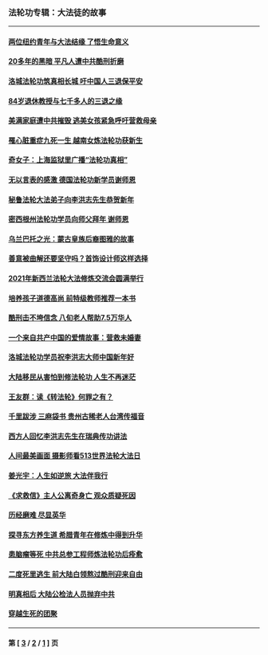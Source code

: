 ### 法轮功专辑：大法徒的故事
---
#### [两位纽约青年与大法结缘 了悟生命意义](../../pages/nf1147481/n14002785.md?08280430) 
#### [20多年的黑暗 平凡人遭中共酷刑折磨](../../pages/nf1147481/n13997976.md?08280430) 
#### [洛城法轮功筑真相长城 吁中国人三退保平安](../../pages/nf1147481/n13892471.md?08280430) 
#### [84岁退休教授与七千多人的三退之缘](../../pages/nf1147481/n13796650.md?08280430) 
#### [美满家庭遭中共摧毁 逃美女孩紧急呼吁营救母亲](../../pages/nf1147481/n13792859.md?08280430) 
#### [罹心脏重症九死一生 越南女炼法轮功获新生](../../pages/nf1147481/n13732766.md?08280430) 
#### [奇女子：上海监狱里广播“法轮功真相”](../../pages/nf1147481/n13726443.md?08280430) 
#### [无以言表的感激 德国法轮功新学员谢师恩](../../pages/nf1147481/n13543790.md?08280430) 
#### [秘鲁法轮大法弟子向李洪志先生恭贺新年](../../pages/nf1147481/n13540182.md?08280430) 
#### [密西根州法轮功学员向师父拜年 谢师恩](../../pages/nf1147481/n13538183.md?08280430) 
#### [乌兰巴托之光：蒙古皇族后裔图雅的故事](../../pages/nf1147481/n13155759.md?08280430) 
#### [善意被曲解还要坚守吗？首饰设计师这样选择](../../pages/nf1147481/n13077575.md?08280430) 
#### [2021年新西兰法轮大法修炼交流会圆满举行](../../pages/nf1147481/n13033149.md?08280430) 
#### [培养孩子道德高尚 前特级教师推荐一本书](../../pages/nf1147481/n12938640.md?08280430) 
#### [酷刑击不垮信念 八旬老人帮助7.5万华人](../../pages/nf1147481/n12880712.md?08280430) 
#### [一个来自共产中国的爱情故事：营救未婚妻](../../pages/nf1147481/n12778386.md?08280430) 
#### [洛城法轮功学员祝李洪志大师中国新年好](../../pages/nf1147481/n12724685.md?08280430) 
#### [大陆移民从害怕到修法轮功 人生不再迷茫](../../pages/nf1147481/n12414325.md?08280430) 
#### [王友群：读《转法轮》何罪之有？](../../pages/nf1147481/n12408647.md?08280430) 
#### [千里跋涉 三麻袋书 贵州古稀老人台湾传福音](../../pages/nf1147481/n12198750.md?08280430) 
#### [西方人回忆李洪志先生在瑞典传功讲法](../../pages/nf1147481/n12099607.md?08280430) 
#### [人间最美画面 摄影师看513世界法轮大法日](../../pages/nf1147481/n12094118.md?08280430) 
#### [姜光宇：人生如逆旅 大法伴我行](../../pages/nf1147481/n12088664.md?08280430) 
#### [《求救信》主人公离奇身亡 观众质疑死因](../../pages/nf1147481/n11845215.md?08280430) 
#### [历经磨难 尽显英华](../../pages/nf1147481/n11723297.md?08280430) 
#### [探寻东方养生道 希腊青年在修炼中得到升华](../../pages/nf1147481/n11494502.md?08280430) 
#### [患脑瘤等死 中共总参工程师炼法轮功后痊愈](../../pages/nf1147481/n11466682.md?08280430) 
#### [二度死里逃生 前大陆白领熬过酷刑迎来自由](../../pages/nf1147481/n11368594.md?08280430) 
#### [明真相后 大陆公检法人员抛弃中共](../../pages/nf1147481/n11358618.md?08280430) 
#### [穿越生死的团聚](../../pages/nf1147481/n11258922.md?08280430) 

---
#### 第 [ [3](./3.md?08280430) / [2](./2.md?08280430) / [1](./1.md?08280430) ] 页
